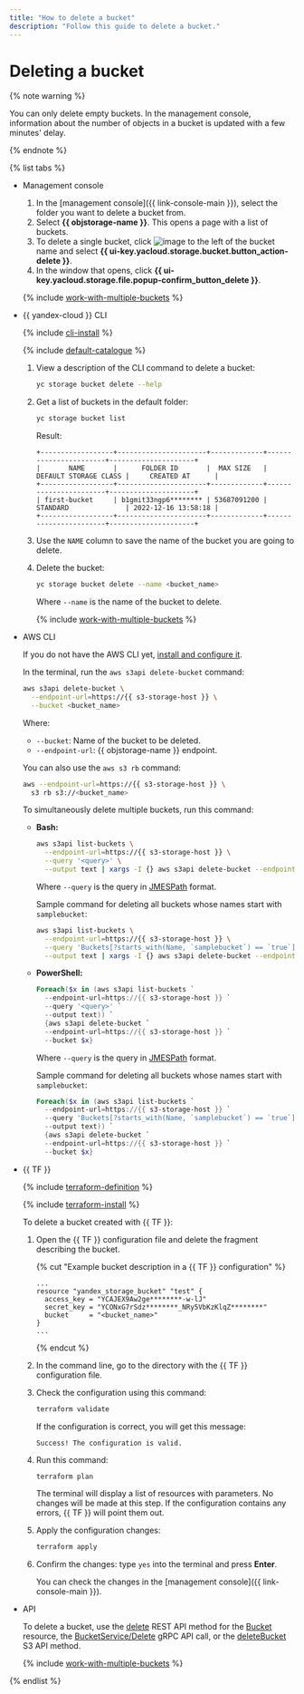 ```yaml
---
title: "How to delete a bucket"
description: "Follow this guide to delete a bucket."
---
```


# Deleting a bucket

{% note warning %}

You can only delete empty buckets. In the management console, information about the number of objects in a bucket is updated with a few minutes' delay.

{% endnote %}

{% list tabs %}

- Management console

   1. In the [management console]({{ link-console-main }}), select the folder you want to delete a bucket from.
   1. Select **{{ objstorage-name }}**. This opens a page with a list of buckets.
   1. To delete a single bucket, click ![image](../../../_assets/console-icons/ellipsis.svg) to the left of the bucket name and select **{{ ui-key.yacloud.storage.bucket.button_action-delete }}**.
   1. In the window that opens, click **{{ ui-key.yacloud.storage.file.popup-confirm_button_delete }}**.

   {% include [work-with-multiple-buckets](../../../_includes/storage/work-with-multiple-buckets.md) %}

- {{ yandex-cloud }} CLI

   {% include [cli-install](../../../_includes/cli-install.md) %}

   {% include [default-catalogue](../../../_includes/default-catalogue.md) %}

   1. View a description of the CLI command to delete a bucket:

      ```bash
      yc storage bucket delete --help
      ```

   1. Get a list of buckets in the default folder:

      ```bash
      yc storage bucket list
      ```

      Result:

      ```text
      +------------------+----------------------+-------------+-----------------------+---------------------+
      |       NAME       |      FOLDER ID       |  MAX SIZE   | DEFAULT STORAGE CLASS |     CREATED AT      |
      +------------------+----------------------+-------------+-----------------------+---------------------+
      | first-bucket     | b1gmit33ngp6******** | 53687091200 | STANDARD              | 2022-12-16 13:58:18 |
      +------------------+----------------------+-------------+-----------------------+---------------------+
      ```

   1. Use the `NAME` column to save the name of the bucket you are going to delete.
   1. Delete the bucket:

      ```bash
      yc storage bucket delete --name <bucket_name>
      ```

      Where `--name` is the name of the bucket to delete.

      {% include [work-with-multiple-buckets](../../../_includes/storage/work-with-multiple-buckets.md) %}

- AWS CLI

   If you do not have the AWS CLI yet, [install and configure it](../../tools/aws-cli.md).

   In the terminal, run the `aws s3api delete-bucket` command:

   ```bash
   aws s3api delete-bucket \
     --endpoint-url=https://{{ s3-storage-host }} \
     --bucket <bucket_name>
   ```

   Where:
   * `--bucket`: Name of the bucket to be deleted.
   * `--endpoint-url`: {{ objstorage-name }} endpoint.

   You can also use the `aws s3 rb` command:

   ```bash
   aws --endpoint-url=https://{{ s3-storage-host }} \
     s3 rb s3://<bucket_name>
   ```

   To simultaneously delete multiple buckets, run this command:

   * **Bash:**

      ```bash
      aws s3api list-buckets \
        --endpoint-url=https://{{ s3-storage-host }} \
        --query '<query>' \
        --output text | xargs -I {} aws s3api delete-bucket --endpoint-url=https://{{ s3-storage-host }} --bucket {}
      ```

      Where `--query` is the query in [JMESPath](https://jmespath.org/) format.

      Sample command for deleting all buckets whose names start with `samplebucket`:

      ```bash
      aws s3api list-buckets \
        --endpoint-url=https://{{ s3-storage-host }} \
        --query 'Buckets[?starts_with(Name, `samplebucket`) == `true`].[Name]' \
        --output text | xargs -I {} aws s3api delete-bucket --endpoint-url=https://{{ s3-storage-host }} --bucket {}
      ```

   * **PowerShell:**

      ```powershell
      Foreach($x in (aws s3api list-buckets `
        --endpoint-url=https://{{ s3-storage-host }} `
        --query '<query>' `
        --output text)) `
        {aws s3api delete-bucket `
        --endpoint-url=https://{{ s3-storage-host }} `
        --bucket $x}
      ```

      Where `--query` is the query in [JMESPath](https://jmespath.org/) format.

      Sample command for deleting all buckets whose names start with `samplebucket`:

      ```powershell
      Foreach($x in (aws s3api list-buckets `
        --endpoint-url=https://{{ s3-storage-host }} `
        --query 'Buckets[?starts_with(Name, `samplebucket`) == `true`].[Name]' `
        --output text)) `
        {aws s3api delete-bucket `
        --endpoint-url=https://{{ s3-storage-host }} `
        --bucket $x}
      ```

- {{ TF }}

   {% include [terraform-definition](../../../_tutorials/terraform-definition.md) %}

   
   {% include [terraform-install](../../../_includes/terraform-install.md) %}


   To delete a bucket created with {{ TF }}:
   1. Open the {{ TF }} configuration file and delete the fragment describing the bucket.

      {% cut "Example bucket description in a {{ TF }} configuration" %}

      ```hcl
      ...
      resource "yandex_storage_bucket" "test" {
        access_key = "YCAJEX9Aw2ge********-w-lJ"
        secret_key = "YCONxG7rSdz********_NRy5VbKzKlqZ********"
        bucket     = "<bucket_name>"
      }
      ...
      ```

      {% endcut %}

   1. In the command line, go to the directory with the {{ TF }} configuration file.
   1. Check the configuration using this command:

      ```bash
      terraform validate
      ```

      If the configuration is correct, you will get this message:

      ```text
      Success! The configuration is valid.
      ```

   1. Run this command:

      ```bash
      terraform plan
      ```

      The terminal will display a list of resources with parameters. No changes will be made at this step. If the configuration contains any errors, {{ TF }} will point them out.
   1. Apply the configuration changes:

      ```bash
      terraform apply
      ```

   1. Confirm the changes: type `yes` into the terminal and press **Enter**.

      You can check the changes in the [management console]({{ link-console-main }}).

- API

   To delete a bucket, use the [delete](../../api-ref/Bucket/delete.md) REST API method for the [Bucket](../../api-ref/Bucket/index.md) resource, the [BucketService/Delete](../../api-ref/grpc/bucket_service.md#Delete) gRPC API call, or the [deleteBucket](../../s3/api-ref/bucket/delete.md) S3 API method.

   {% include [work-with-multiple-buckets](../../../_includes/storage/work-with-multiple-buckets.md) %}

{% endlist %}
